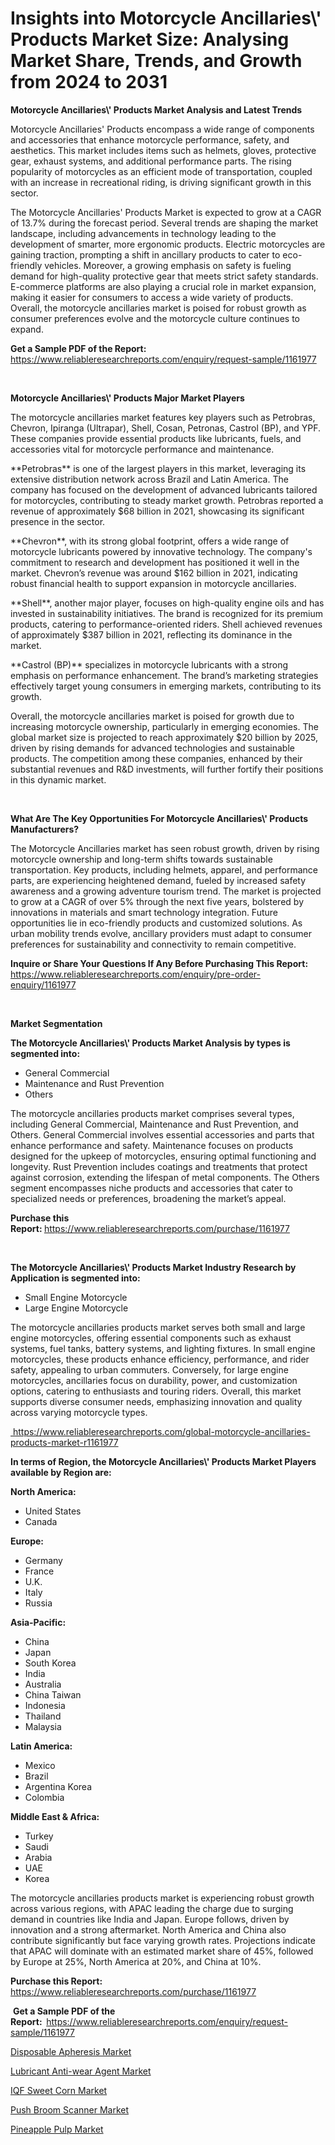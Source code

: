<p><h1>Insights into Motorcycle Ancillaries\' Products Market Size: Analysing Market Share, Trends, and Growth from 2024 to 2031</h1></p><p><strong>Motorcycle Ancillaries\' Products Market Analysis and Latest Trends</strong></p>
<p><p>Motorcycle Ancillaries' Products encompass a wide range of components and accessories that enhance motorcycle performance, safety, and aesthetics. This market includes items such as helmets, gloves, protective gear, exhaust systems, and additional performance parts. The rising popularity of motorcycles as an efficient mode of transportation, coupled with an increase in recreational riding, is driving significant growth in this sector.</p><p>The Motorcycle Ancillaries' Products Market is expected to grow at a CAGR of 13.7% during the forecast period. Several trends are shaping the market landscape, including advancements in technology leading to the development of smarter, more ergonomic products. Electric motorcycles are gaining traction, prompting a shift in ancillary products to cater to eco-friendly vehicles. Moreover, a growing emphasis on safety is fueling demand for high-quality protective gear that meets strict safety standards. E-commerce platforms are also playing a crucial role in market expansion, making it easier for consumers to access a wide variety of products. Overall, the motorcycle ancillaries market is poised for robust growth as consumer preferences evolve and the motorcycle culture continues to expand.</p></p>
<p><strong>Get a Sample PDF of the Report:&nbsp;</strong> <a href="https://www.reliableresearchreports.com/enquiry/request-sample/1161977?utm_campaign=1347&utm_medium=2&utm_source=Github&utm_content=ia&utm_term=29092024&utm_id=motorcycle-ancillaries-products">https://www.reliableresearchreports.com/enquiry/request-sample/1161977</a></p>
<p>&nbsp;</p>
<p><strong>Motorcycle Ancillaries\' Products Major Market Players</strong></p>
<p><p>The motorcycle ancillaries market features key players such as Petrobras, Chevron, Ipiranga (Ultrapar), Shell, Cosan, Petronas, Castrol (BP), and YPF. These companies provide essential products like lubricants, fuels, and accessories vital for motorcycle performance and maintenance.</p><p>**Petrobras** is one of the largest players in this market, leveraging its extensive distribution network across Brazil and Latin America. The company has focused on the development of advanced lubricants tailored for motorcycles, contributing to steady market growth. Petrobras reported a revenue of approximately $68 billion in 2021, showcasing its significant presence in the sector.</p><p>**Chevron**, with its strong global footprint, offers a wide range of motorcycle lubricants powered by innovative technology. The company's commitment to research and development has positioned it well in the market. Chevron’s revenue was around $162 billion in 2021, indicating robust financial health to support expansion in motorcycle ancillaries.</p><p>**Shell**, another major player, focuses on high-quality engine oils and has invested in sustainability initiatives. The brand is recognized for its premium products, catering to performance-oriented riders. Shell achieved revenues of approximately $387 billion in 2021, reflecting its dominance in the market.</p><p>**Castrol (BP)** specializes in motorcycle lubricants with a strong emphasis on performance enhancement. The brand’s marketing strategies effectively target young consumers in emerging markets, contributing to its growth.</p><p>Overall, the motorcycle ancillaries market is poised for growth due to increasing motorcycle ownership, particularly in emerging economies. The global market size is projected to reach approximately $20 billion by 2025, driven by rising demands for advanced technologies and sustainable products. The competition among these companies, enhanced by their substantial revenues and R&D investments, will further fortify their positions in this dynamic market.</p></p>
<p>&nbsp;</p>
<p><strong>What Are The Key Opportunities For Motorcycle Ancillaries\' Products Manufacturers?</strong></p>
<p><p>The Motorcycle Ancillaries market has seen robust growth, driven by rising motorcycle ownership and long-term shifts towards sustainable transportation. Key products, including helmets, apparel, and performance parts, are experiencing heightened demand, fueled by increased safety awareness and a growing adventure tourism trend. The market is projected to grow at a CAGR of over 5% through the next five years, bolstered by innovations in materials and smart technology integration. Future opportunities lie in eco-friendly products and customized solutions. As urban mobility trends evolve, ancillary providers must adapt to consumer preferences for sustainability and connectivity to remain competitive.</p></p>
<p><strong>Inquire or Share Your Questions If Any Before Purchasing This Report:</strong> <a href="https://www.reliableresearchreports.com/enquiry/pre-order-enquiry/1161977?utm_campaign=1347&utm_medium=2&utm_source=Github&utm_content=ia&utm_term=29092024&utm_id=motorcycle-ancillaries-products">https://www.reliableresearchreports.com/enquiry/pre-order-enquiry/1161977</a></p>
<p>&nbsp;</p>
<p><strong>Market Segmentation</strong></p>
<p><strong>The Motorcycle Ancillaries\' Products Market Analysis by types is segmented into:</strong></p>
<p><ul><li>General Commercial</li><li>Maintenance and Rust Prevention</li><li>Others</li></ul></p>
<p><p>The motorcycle ancillaries products market comprises several types, including General Commercial, Maintenance and Rust Prevention, and Others. General Commercial involves essential accessories and parts that enhance performance and safety. Maintenance focuses on products designed for the upkeep of motorcycles, ensuring optimal functioning and longevity. Rust Prevention includes coatings and treatments that protect against corrosion, extending the lifespan of metal components. The Others segment encompasses niche products and accessories that cater to specialized needs or preferences, broadening the market’s appeal.</p></p>
<p><strong>Purchase this Report:&nbsp;</strong><a href="https://www.reliableresearchreports.com/purchase/1161977?utm_campaign=1347&utm_medium=2&utm_source=Github&utm_content=ia&utm_term=29092024&utm_id=motorcycle-ancillaries-products">https://www.reliableresearchreports.com/purchase/1161977</a></p>
<p>&nbsp;</p>
<p><strong>The Motorcycle Ancillaries\' Products Market Industry Research by Application is segmented into:</strong></p>
<p><ul><li>Small Engine Motorcycle</li><li>Large Engine Motorcycle</li></ul></p>
<p><p>The motorcycle ancillaries products market serves both small and large engine motorcycles, offering essential components such as exhaust systems, fuel tanks, battery systems, and lighting fixtures. In small engine motorcycles, these products enhance efficiency, performance, and rider safety, appealing to urban commuters. Conversely, for large engine motorcycles, ancillaries focus on durability, power, and customization options, catering to enthusiasts and touring riders. Overall, this market supports diverse consumer needs, emphasizing innovation and quality across varying motorcycle types.</p></p>
<p><a href="https://www.reliableresearchreports.com/global-motorcycle-ancillaries-products-market-r1161977?utm_campaign=1347&utm_medium=2&utm_source=Github&utm_content=ia&utm_term=29092024&utm_id=motorcycle-ancillaries-products">&nbsp;https://www.reliableresearchreports.com/global-motorcycle-ancillaries-products-market-r1161977</a></p>
<p><strong>In terms of Region, the Motorcycle Ancillaries\' Products Market Players available by Region are:</strong></p>
<p>
    <p> <strong> North America: </strong>
        <ul>
            <li>United States</li>
            <li>Canada</li>
        </ul>
        </p> 
    <p> <strong> Europe: </strong>
        <ul>
            <li>Germany</li>
            <li>France</li>
            <li>U.K.</li>
            <li>Italy</li>
            <li>Russia</li>
        </ul>
        </p> 
    <p> <strong> Asia-Pacific: </strong>
        <ul>
            <li>China</li>
            <li>Japan</li>
            <li>South Korea</li>
            <li>India</li>
            <li>Australia</li>
            <li>China Taiwan</li>
            <li>Indonesia</li>
            <li>Thailand</li>
            <li>Malaysia</li>
        </ul>
        </p> 
    <p> <strong> Latin America: </strong>
        <ul>
            <li>Mexico</li>
            <li>Brazil</li>
            <li>Argentina Korea</li>
            <li>Colombia</li>
        </ul>
        </p> 
    <p> <strong> Middle East & Africa: </strong>
        <ul>
            <li>Turkey</li>
            <li>Saudi</li>
            <li>Arabia</li>
            <li>UAE</li>
            <li>Korea</li>
        </ul>
    </p>
    </p>
<p><p>The motorcycle ancillaries products market is experiencing robust growth across various regions, with APAC leading the charge due to surging demand in countries like India and Japan. Europe follows, driven by innovation and a strong aftermarket. North America and China also contribute significantly but face varying growth rates. Projections indicate that APAC will dominate with an estimated market share of 45%, followed by Europe at 25%, North America at 20%, and China at 10%.</p></p>
<p><strong>Purchase this Report: </strong><a href="https://www.reliableresearchreports.com/purchase/1161977?utm_campaign=1347&utm_medium=2&utm_source=Github&utm_content=ia&utm_term=29092024&utm_id=motorcycle-ancillaries-products">https://www.reliableresearchreports.com/purchase/1161977</a></p>
<p>&nbsp;<strong>Get a Sample PDF of the Report:&nbsp;&nbsp;</strong><a href="https://www.reliableresearchreports.com/enquiry/request-sample/1161977?utm_campaign=1347&utm_medium=2&utm_source=Github&utm_content=ia&utm_term=29092024&utm_id=motorcycle-ancillaries-products">https://www.reliableresearchreports.com/enquiry/request-sample/1161977</a></p>
<p><strong></strong></p>
<p><p><a href="https://issuu.com/reportprime-2/docs/disposable-apheresis-market-size-20_6f295dd84a67f7?utm_campaign=1347&utm_medium=2&utm_source=Github&utm_content=ia&utm_term=29092024&utm_id=motorcycle-ancillaries-products">Disposable Apheresis Market</a></p><p><a href="https://issuu.com/reportprime-2/docs/lubricant-anti-wear-agent-market-si_843ca030a05cbe?utm_campaign=1347&utm_medium=2&utm_source=Github&utm_content=ia&utm_term=29092024&utm_id=motorcycle-ancillaries-products">Lubricant Anti-wear Agent Market</a></p><p><a href="https://www.linkedin.com/pulse/what-current-future-prospects-iqf-sweet-corn-market-analysis-xrydf?utm_campaign=1347&utm_medium=2&utm_source=Github&utm_content=ia&utm_term=29092024&utm_id=motorcycle-ancillaries-products">IQF Sweet Corn Market</a></p><p><a href="https://www.linkedin.com/pulse/push-broom-scanner-market-essentials-key-players-demand-s7zue?utm_campaign=1347&utm_medium=2&utm_source=Github&utm_content=ia&utm_term=29092024&utm_id=motorcycle-ancillaries-products">Push Broom Scanner Market</a></p><p><a href="https://www.linkedin.com/pulse/pineapple-pulp-market-outlook-complete-industry-analysis-2024-hnd9f?utm_campaign=1347&utm_medium=2&utm_source=Github&utm_content=ia&utm_term=29092024&utm_id=motorcycle-ancillaries-products">Pineapple Pulp Market</a></p></p>